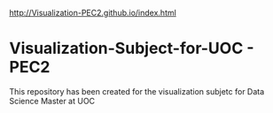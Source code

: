 http://Visualization-PEC2.github.io/index.html
# Visualization-Subject-for-UOC - PEC2
This repository has been created for the visualization subjetc for Data Science Master at UOC
